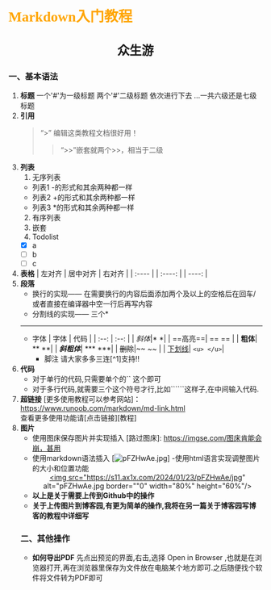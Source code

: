 # <font face="仿宋" font color=orange>Markdown入门教程</font>
## <center><font face="楷体" size=5>众生游</font></center>
### 一、基本语法
1. **标题**
    一个'#'为一级标题
    两个'#'二级标题
    依次进行下去
    ...一共六级还是七级标题
2. **引用**
    > “>” 编辑这类教程文档很好用！
    >>“>>”嵌套就两个>>，相当于二级
3. **列表**
    1. 无序列表
    - 列表1   -的形式和其余两种都一样
    + 列表2   +的形式和其余两种都一样
    * 列表3   *的形式和其余两种都一样
    2. 有序列表
    3. 嵌套
    4. Todolist
    - [x] a
    - [ ] b
    - [ ] c
4. **表格**
    | 左对齐 | 居中对齐 | 右对齐 |
    | :---- | | :----: | | ----: |
5. **段落**
   - 换行的实现—— 在需要换行的内容后面添加两个及以上的空格后在回车/ 或者直接在编译器中空一行后再写内容
   - 分割线的实现—— 三个*
    ***
   - 字体
     | 字体 | 代码 |
     | :--: | :--: |
     | *斜体*|* *|
     | ==高亮==| == == |
     | **粗体**| ** **|
     | ***斜粗体***| *** ***|
     | ~~删除~~|~~ ~~ |
     | <u>下划线</u>| ```<u> </u>```|
     - 脚注
       请大家多多三连[^1]支持!!
6. **代码**
   - 对于单行的代码,只需要单个的`` 这个即可   
   - 对于多行代码,就需要三个这个符号才行,比如``````这样子,在中间输入代码.
7. **超链接**
[更多使用教程可以参考网站]：https://www.runoob.com/markdown/md-link.html     
查看更多使用功能请[点击链接][教程]
8. **图片**
   - 使用图床保存图片并实现插入
   [路过图床]: https://imgse.com/图床肯能会崩，甚用
   - 使用markdown语法插入
   [![pFZHwAe.jpg](https://imgse.com/)]
   -使用html语言实现调整图片的大小和位置功能
   <a href="https://imgse.com/i/pFZHwAe"><div align=center><img src="https://s11.ax1x.com/2024/01/23/pFZHwAe/jpg" alt="pFZHwAe.jpg border=""0" width="80%" height="60%"/></div></a>
    - **以上是关于需要上传到Github中的操作**
    - **关于上传图片到博客园,有更为简单的操作,我将在另一篇关于博客园写博客的教程中详细写**
   ### 二、其他操作
    - **如何导出PDF**
    先点出预览的界面,右击,选择 Open in Browser ,也就是在浏览器打开,再在浏览器里保存为文件放在电脑某个地方即可.之后随便找个软件将文件转为PDF即可